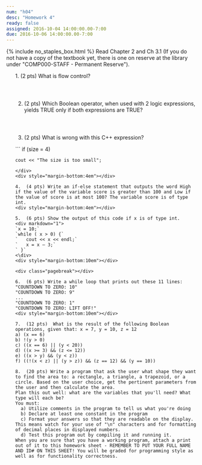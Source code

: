 ```yaml
---
num: "h04"
desc: "Homework 4"
ready: false
assigned: 2016-10-04 14:00:00.00-7:00
due: 2016-10-06 14:00:00.00-7:00
---
```

{% include no_staples_box.html %}
Read Chapter 2 and Ch 3.1 (If you do not have a copy of the textbook yet, there is one on reserve at the library under "COMP000-STAFF - Permanent Reserve").

<ol markdown="1">
1.	(2 pts) What is flow control?
  <div style="margin-bottom:4em"></div>

2.	(2 pts) Which Boolean operator, when used with 2 logic expressions, yields TRUE only if both expressions are TRUE?
  <div style="margin-bottom:4em"></div>

3.	(2 pts) What is wrong with this C++ expression?
  <div style="margin-bottom:1em"></div>
  <div markdown="1">
  ```
  if (size = 4)
  
  	cout << "The size is too small";
  ```
  </div>
  <div style="margin-bottom:4em"></div>

4.	(4 pts) Write an if-else statement that outputs the word High if the value of the variable score is greater than 100 and Low if the value of score is at most 100? The variable score is of type int. 
  <div style="margin-bottom:4em"></div>

5.	(6 pts) Show the output of this code if x is of type int.
<div markdown="1">
`x = 10;`
`while ( x > 0) {`
`	cout << x << endl;`
`	x = x – 3;`
` }`
<\div>
  <div style="margin-bottom:10em"></div>
 
  <div class="pagebreak"></div>

6.	(6 pts) Write a while loop that prints out these 11 lines: 
"COUNTDOWN TO ZERO: 10"
"COUNTDOWN TO ZERO: 9"
...
"COUNTDOWN TO ZERO: 1"
"COUNTDOWN TO ZERO: LIFT OFF!"
  <div style="margin-bottom:10em"></div>

7.	(12 pts)  What is the result of the following Boolean operations, given that: x = 7, y = 10, z = 12
a) (x == 6)
b) !(y > 0)
c) ((x == 6) || (y < 20))
d) ((x >= 3) && (z <= 12))
e) ((x > y) && (y < z))
f) ((!(x < z) || (y > z)) && (z == 12) && (y == 10))

8.	(20 pts) Write a program that ask the user what shape they want to find the area to: a rectangle, a triangle, a trapezoid, or a circle. Based on the user choice, get the pertinent parameters from the user and then calculate the area.
Plan this out well: what are the variables that you'll need? What type will each be?
You must:
	a) Utilize comments in the program to tell us what you're doing
	b) Declare at least one constant in the program
	c) Format your answers so that they are readable on the display. This means watch for your use of "\n" characters and for formatting of decimal places in displayed numbers.
	d) Test this program out by compiling it and running it. 
When you are sure that you have a working program, attach a print out of it to this homework sheet - REMEMBER TO PUT YOUR FULL NAME AND ID# ON THIS SHEET! You will be graded for programming style as well as for functionality correctness.

